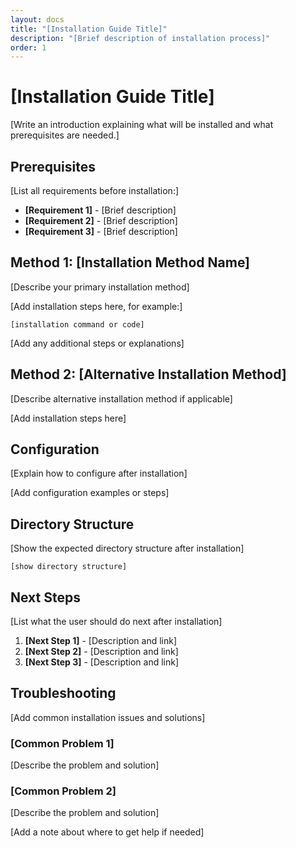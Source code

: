 ```yaml
---
layout: docs
title: "[Installation Guide Title]"
description: "[Brief description of installation process]"
order: 1
---
```


# [Installation Guide Title]

[Write an introduction explaining what will be installed and what prerequisites are needed.]

## Prerequisites

[List all requirements before installation:]

- **[Requirement 1]** - [Brief description]
- **[Requirement 2]** - [Brief description]
- **[Requirement 3]** - [Brief description]

## Method 1: [Installation Method Name]

[Describe your primary installation method]

[Add installation steps here, for example:]

```[language]
[installation command or code]
```

[Add any additional steps or explanations]

## Method 2: [Alternative Installation Method]

[Describe alternative installation method if applicable]

[Add installation steps here]

## Configuration

[Explain how to configure after installation]

[Add configuration examples or steps]

## Directory Structure

[Show the expected directory structure after installation]

```
[show directory structure]
```

## Next Steps

[List what the user should do next after installation]

1. **[Next Step 1]** - [Description and link]
2. **[Next Step 2]** - [Description and link]
3. **[Next Step 3]** - [Description and link]

## Troubleshooting

[Add common installation issues and solutions]

### [Common Problem 1]

[Describe the problem and solution]

### [Common Problem 2]

[Describe the problem and solution]

[Add a note about where to get help if needed]
